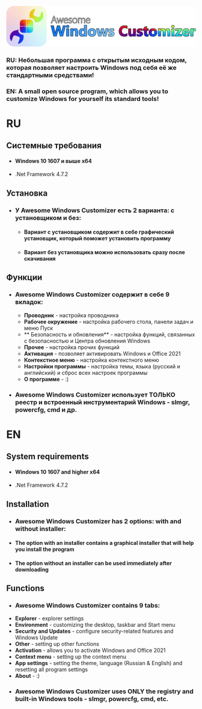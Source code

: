 [![](https://github.com/AwesomeLime/AwesomeWindowsCustomizer/blob/main/.github/Pic/awc%20black%20outline.png?raw=true)](https://github.com/AwesomeLime/AwesomeWindowsCustomizer/releases)

### RU: Небольшая программа с открытым исходным кодом, которая позволяет настроить Windows под себя её же стандартными средствами!
### EN: A small open source program, which allows you to customize Windows for yourself its standard tools!

# RU
## Системные требования
- #### Windows 10 1607 и выше x64
- .Net Framework 4.7.2


## Установка
- ### У Awesome Windows Customizer есть 2 варианта: с установщиком и без:
	- #### Вариант с установщиком содержит в себе графический установщик, который поможет установить программу
	- #### Вариант без установщика можно использовать сразу после скачивания

## Функции
- ### Awesome Windows Customizer содержит в себе 9 вкладок:
	- **Проводник** - настройка проводника
	-  **Рабочее окружение** - настройка рабочего стола, панели задач и меню Пуск
	- ** Безопасность и обновления** - настройка функций, связанных с безопасностью и Центра обновления Windows
	- **Прочее** - настройка прочих функций
	- **Активация** - позволяет активировать Windows и Office 2021
	- **Контекстное меню** - настройка контекстного меню
	- **Настройки программы** - настройка темы, языка (русский и английский) и сброс всех настроек программы
	- **О программе** - :)
- ### Awesome Windows Customizer использует ТОЛЬКО реестр и встроенный инструментарий Windows - slmgr, powercfg, cmd и др.

# EN
## System requirements
- #### Windows 10 1607 and higher x64
- .Net Framework 4.7.2


## Installation
- ### Awesome Windows Customizer has 2 options: with and without installer:
- #### The option with an installer contains a graphical installer that will help you install the program
- #### The option without an installer can be used immediately after downloading

## Functions
- ### Awesome Windows Customizer contains 9 tabs:
- **Explorer** - explorer settings
- **Environment** - customizing the desktop, taskbar and Start menu
- **Security and Updates** - configure security-related features and Windows Update
- **Other** - setting up other functions
- **Activation** - allows you to activate Windows and Office 2021
- **Context menu** - setting up the context menu
- **App settings** - setting the theme, language (Russian & English) and resetting all program settings
- **About** - :)
- ### Awesome Windows Customizer uses ONLY the registry and built-in Windows tools - slmgr, powercfg, cmd, etc.
